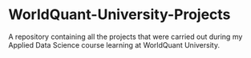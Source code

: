 # WorldQuant-University-Projects
A repository containing all the projects that were carried out during my Applied Data Science course learning at WorldQuant University.

